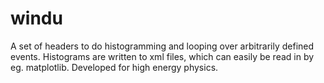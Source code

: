 windu
=====

A set of headers to do histogramming and looping over arbitrarily defined events. Histograms are written to xml files, which can easily be read in by eg. matplotlib. Developed for high energy physics.
